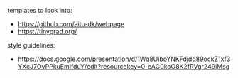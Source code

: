 templates to look into:

- https://github.com/aitu-dk/webpage
- https://tinygrad.org/

<!--

- https://github.com/utmgdsc/website
- https://www.jungantagen.xyz/
- https://lambdaclass.com/
- https://www.etat.xyz/

- https://github.com/GDGCoimbra/gdgcoimbra.github.io
- https://github.com/shameelsadaka/gdgcochin18
- https://github.com/gdg-x/hoverboard
- https://github.com/gdg-x/delorean
- https://github.com/gdg-x/aura

-->

style guidelines:

- https://docs.google.com/presentation/d/1Wq8UiboYNKFdjdd89ockZ1xf3YXcJ7OvPPkuEmIfduY/edit?resourcekey=0-eAG0koO8K2fRVgr249iMsg
